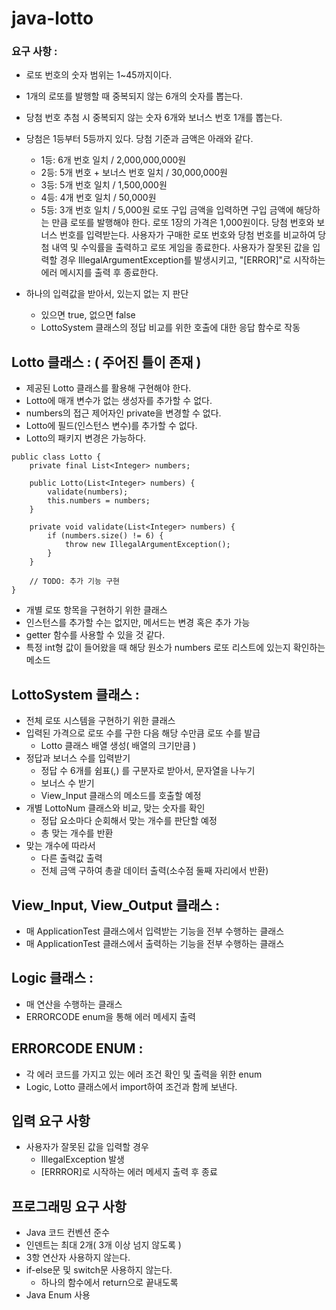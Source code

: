 # java-lotto
### 요구 사항 : 
- 로또 번호의 숫자 범위는 1~45까지이다.
- 1개의 로또를 발행할 때 중복되지 않는 6개의 숫자를 뽑는다.
- 당첨 번호 추첨 시 중복되지 않는 숫자 6개와 보너스 번호 1개를 뽑는다.
- 당첨은 1등부터 5등까지 있다. 당첨 기준과 금액은 아래와 같다.
    - 1등: 6개 번호 일치 / 2,000,000,000원
    - 2등: 5개 번호 + 보너스 번호 일치 / 30,000,000원
    - 3등: 5개 번호 일치 / 1,500,000원
    - 4등: 4개 번호 일치 / 50,000원
    - 5등: 3개 번호 일치 / 5,000원
      로또 구입 금액을 입력하면 구입 금액에 해당하는 만큼 로또를 발행해야 한다.
      로또 1장의 가격은 1,000원이다.
      당첨 번호와 보너스 번호를 입력받는다.
      사용자가 구매한 로또 번호와 당첨 번호를 비교하여 당첨 내역 및 수익률을 출력하고 로또 게임을 종료한다.
      사용자가 잘못된 값을 입력할 경우 IllegalArgumentException를 발생시키고, "[ERROR]"로 시작하는 에러 메시지를 출력 후 종료한다.

- 하나의 입력값을 받아서, 있는지 없는 지 판단
  - 있으면 true, 없으면 false
  - LottoSystem 클래스의 정답 비교를 위한 호출에 대한 응답 함수로 작동

## Lotto 클래스 : ( 주어진 틀이 존재 )
- 제공된 Lotto 클래스를 활용해 구현해야 한다.
- Lotto에 매개 변수가 없는 생성자를 추가할 수 없다.
- numbers의 접근 제어자인 private을 변경할 수 없다.
- Lotto에 필드(인스턴스 변수)를 추가할 수 없다.
- Lotto의 패키지 변경은 가능하다.
```
public class Lotto {
    private final List<Integer> numbers;

    public Lotto(List<Integer> numbers) {
        validate(numbers);
        this.numbers = numbers;
    }

    private void validate(List<Integer> numbers) {
        if (numbers.size() != 6) {
            throw new IllegalArgumentException();
        }
    }

    // TODO: 추가 기능 구현
}
```
- 개별 로또 항목을 구현하기 위한 클래스
- 인스턴스를 추가할 수는 없지만, 메서드는 변경 혹은 추가 가능
- getter 함수를 사용할 수 있을 것 같다. 
- 특정 int형 값이 들어왔을 때 해당 원소가 numbers 로또 리스트에 있는지 확인하는 메소드


## LottoSystem 클래스 : 
- 전체 로또 시스템을 구현하기 위한 클래스
- 입력된 가격으로 로또 수를 구한 다음 해당 수만큼 로또 수를 발급
  - Lotto 클래스 배열 생성( 배열의 크기만큼 )
- 정답과 보너스 수를 입력받기
  - 정답 수 6개를 쉼표(,) 를 구분자로 받아서, 문자열을 나누기
  - 보너스 수 받기
  - View_Input 클래스의 메소드를 호출할 예정
- 개별 LottoNum 클래스와 비교, 맞는 숫자를 확인
  - 정답 요소마다 순회해서 맞는 개수를 판단할 예정
  - 총 맞는 개수를 반환
- 맞는 개수에 따라서 
  - 다른 출력값 출력
  - 전체 금액 구하여 총괄 데이터 출력(소수점 둘째 자리에서 반환)

## View_Input, View_Output 클래스 : 
- 매 ApplicationTest 클래스에서 입력받는 기능을 전부 수행하는 클래스
- 매 ApplicationTest 클래스에서 출력하는 기능을 전부 수행하는 클래스

## Logic 클래스 : 
- 매 연산을 수행하는 클래스
- ERRORCODE enum을 통해 에러 메세지 출력

## ERRORCODE ENUM : 
- 각 에러 코드를 가지고 있는 에러 조건 확인 및 출력을 위한 enum
- Logic, Lotto 클래스에서 import하여 조건과 함께 보낸다. 

## 입력 요구 사항 
- 사용자가 잘못된 값을 입력할 경우 
  - IllegalException 발생
  - [ERRROR]로 시작하는 에러 메세지 출력 후 종료

## 프로그래밍 요구 사항 
- Java 코드 컨벤션 준수
- 인덴트는 최대 2개( 3개 이상 넘지 않도록 )
- 3항 연산자 사용하지 않는다.
- if-else문 및 switch문 사용하지 않는다.
  - 하나의 함수에서 return으로 끝내도록
- Java Enum 사용